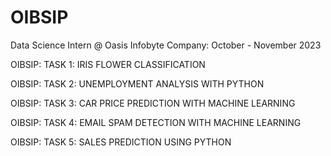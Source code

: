 # OIBSIP
Data Science Intern @ Oasis Infobyte Company: October - November 2023

OIBSIP: TASK 1: IRIS FLOWER CLASSIFICATION

OIBSIP: TASK 2: UNEMPLOYMENT ANALYSIS WITH PYTHON

OIBSIP: TASK 3: CAR PRICE PREDICTION WITH MACHINE LEARNING

OIBSIP: TASK 4: EMAIL SPAM DETECTION WITH MACHINE LEARNING

OIBSIP: TASK 5: SALES PREDICTION USING PYTHON
